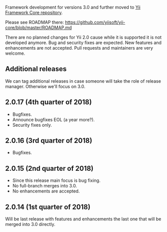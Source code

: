 Framework development for versions 3.0 and further moved to [Yii Framework Core repository](https://github.com/yiisoft/yii-core).

Please see ROADMAP there:
https://github.com/yiisoft/yii-core/blob/master/ROADMAP.md

There are no planned changes for Yii 2.0 cause while it is supported it is not developed anymore.
Bug and security fixes are expected. New features and enhancements are not accepted.
Pull requests and maintainers are very welcome.

## Additional releases

We can tag additional releases in case someone will take the role of release manager. Otherwise we'll focus on 3.0.

## 2.0.17 (4th quarter of 2018)

- Bugfixes.
- Announce bugfixes EOL (a year more?).
- Security fixes only.

## 2.0.16 (3rd quarter of 2018)

- Bugfixes.

## 2.0.15 (2nd quarter of 2018)

- Since this release main focus is bug fixing.
- No full-branch merges into 3.0.
- No enhancements are accepted.

## 2.0.14 (1st quarter of 2018)

Will be last release with features and enhancements the last one that will be merged into 3.0 directly.
